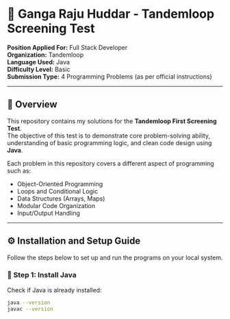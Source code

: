 # 🚀 Ganga Raju Huddar - Tandemloop Screening Test

**Position Applied For:** Full Stack Developer  
**Organization:** Tandemloop  
**Language Used:** Java  
**Difficulty Level:** Basic  
**Submission Type:** 4 Programming Problems (as per official instructions)

---

## 📘 Overview

This repository contains my solutions for the **Tandemloop First Screening Test**.  
The objective of this test is to demonstrate core problem-solving ability, understanding of basic programming logic, and clean code design using **Java**.

Each problem in this repository covers a different aspect of programming such as:
- Object-Oriented Programming  
- Loops and Conditional Logic  
- Data Structures (Arrays, Maps)  
- Modular Code Organization  
- Input/Output Handling  

---

## ⚙️ Installation and Setup Guide

Follow the steps below to set up and run the programs on your local system.

### 🧩 Step 1: Install Java
Check if Java is already installed:
```bash
java --version
javac --version

